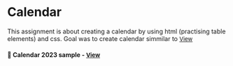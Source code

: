 
# Calendar

This assignment is about creating a calendar by using html (practising table elements) and css. Goal was to create calendar simmilar to <a href="https://www.wiki-calendar.com/wp-content/uploads/2023/09/2024-Calendar.png" style="font-size:small;">View</a><h4>



<h4>🔹 Calendar 2023 sample - <a href="https://simonakom.github.io/calendar/calendar.html" style="font-size:small;">View</a><h4>